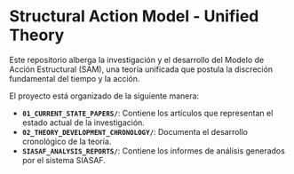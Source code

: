 # Structural Action Model - Unified Theory

Este repositorio alberga la investigación y el desarrollo del Modelo de Acción Estructural (SAM), una teoría unificada que postula la discreción fundamental del tiempo y la acción.

El proyecto está organizado de la siguiente manera:

- **`01_CURRENT_STATE_PAPERS/`**: Contiene los artículos que representan el estado actual de la investigación.
- **`02_THEORY_DEVELOPMENT_CHRONOLOGY/`**: Documenta el desarrollo cronológico de la teoría.
- **`SIASAF_ANALYSIS_REPORTS/`**: Contiene los informes de análisis generados por el sistema SIASAF.
